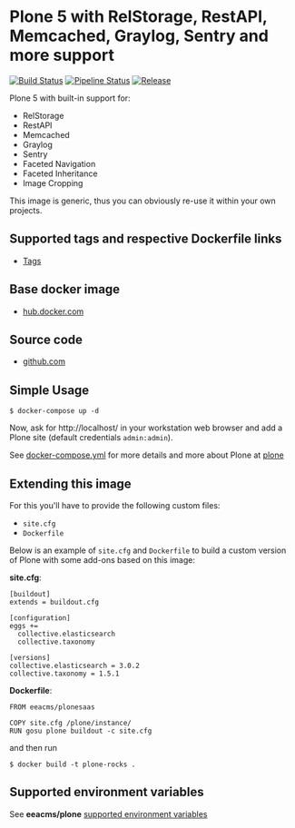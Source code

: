 # Plone 5 with RelStorage, RestAPI, Memcached, Graylog, Sentry and more support
[![Build Status](https://ci.eionet.europa.eu/buildStatus/icon?job=plone/eea.docker.plonesaas/master&subject=Build)](https://ci.eionet.europa.eu/blue/organizations/jenkins/plone%2Feea.docker.plonesaas/activity/)
[![Pipeline Status](https://ci.eionet.europa.eu/buildStatus/icon?job=plone/eea.pipeline.plone/master&subject=Pipeline)](https://ci.eionet.europa.eu/blue/organizations/jenkins/plone%2Feea.pipeline.plone/activity/)
[![Release](https://img.shields.io/github/release/eea/eea.docker.plonesaas)](https://github.com/eea/eea.docker.plonesaas/releases)

Plone 5 with built-in support for:
* RelStorage
* RestAPI
* Memcached
* Graylog
* Sentry
* Faceted Navigation
* Faceted Inheritance
* Image Cropping

This image is generic, thus you can obviously re-use it within your own projects.

## Supported tags and respective Dockerfile links

  - [Tags](https://hub.docker.com/r/eeacms/plonesaas/tags/)

## Base docker image

 - [hub.docker.com](https://hub.docker.com/r/eeacms/plonesaas/)

## Source code

  - [github.com](http://github.com/eeacms/eea.docker.plonesaas)

## Simple Usage

    $ docker-compose up -d

Now, ask for http://localhost/ in your workstation web browser and add a Plone site (default credentials `admin:admin`).

See [docker-compose.yml](http://github.com/eeacms/eea.docker.plonesaas) for more details and more about Plone at [plone](https://hub.docker.com/_/plone)

## Extending this image

For this you'll have to provide the following custom files:

* `site.cfg`
* `Dockerfile`

Below is an example of `site.cfg` and `Dockerfile` to build a custom version of Plone with some add-ons based on this image:

**site.cfg**:

    [buildout]
    extends = buildout.cfg

    [configuration]
    eggs +=
      collective.elasticsearch
      collective.taxonomy

    [versions]
    collective.elasticsearch = 3.0.2
    collective.taxonomy = 1.5.1


**Dockerfile**:

    FROM eeacms/plonesaas

    COPY site.cfg /plone/instance/
    RUN gosu plone buildout -c site.cfg

and then run

    $ docker build -t plone-rocks .


## Supported environment variables

See **eeacms/plone** [supported environment variables](https://github.com/eea/eea.docker.plone#supported-environment-variables)

